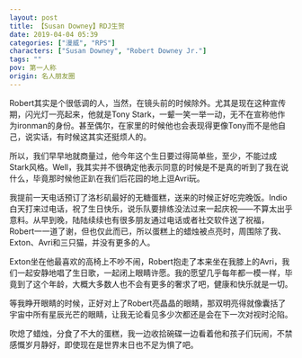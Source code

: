 ```yaml
---
layout: post
title: 【Susan Downey】RDJ生贺
date: 2019-04-04 05:39
categories: ["漫威", "RPS"]
characters: ["Susan Downey", "Robert Downey Jr."]
tags: ""
pov: 第一人称
origin: 名人朋友圈
---
```


Robert其实是个很低调的人，当然，在镜头前的时候除外。尤其是现在这种宣传期，闪光灯一亮起来，他就是Tony Stark，一颦一笑一举一动，无不在宣称他作为ironman的身份。甚至偶尔，在家里的时候他也会表现得更像Tony而不是他自己，说实话，有时候这其实还挺烦人的。

所以，我们早早地就商量过，他今年这个生日要过得简单些，至少，不能过成Stark风格。Well，我其实并不很确定他表示同意的时候是不是真的听到了我在说什么，毕竟那时候他正趴在我们后花园的地上逗Avri玩。

我提前一天电话预订了洛杉矶最好的无糖蛋糕，送来的时候正好吃完晚饭。Indio白天打来过电话，祝了生日快乐，说乐队要排练没法过来一起庆祝——不算太出乎意料。从早到晚，陆陆续续也有很多朋友通过电话或者社交软件送了祝福，Robert一一道了谢，但也仅此而已，所以蛋糕上的蜡烛被点亮时，周围除了我、Exton、Avri和三只猫，并没有更多的人。

Exton坐在他最喜欢的高椅上不吵不闹，Robert抱走了本来坐在我膝上的Avri，我们一起安静地唱了生日歌，一起闭上眼睛许愿。我的愿望几乎每年都一模一样，毕竟到了这个年龄，大概大多数人也不会有更多的奢求了吧，健康和快乐就是一切。

等我睁开眼睛的时候，正好对上了Robert亮晶晶的眼睛，那双明亮得就像囊括了宇宙中所有星辰光芒的眼睛，让我无论看见多少次都还是会在下一次对视时沦陷。

吹熄了蜡烛，分食了不大的蛋糕，我一边收拾碗碟一边看着他和孩子们玩闹，不禁感慨岁月静好，即使现在是世界末日也不足为惧了吧。

